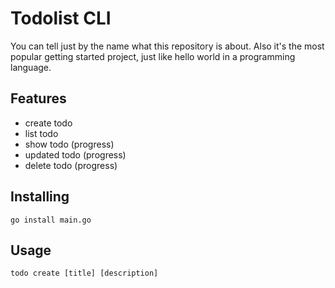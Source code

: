 # Todolist CLI

You can tell just by the name what this repository is about. Also it's the most popular getting started project, just like hello world in a programming language.

## Features

- create todo
- list todo
- show todo (progress)
- updated todo (progress)
- delete todo (progress)

## Installing

```shell
go install main.go
```

## Usage

```shell
todo create [title] [description]
```
